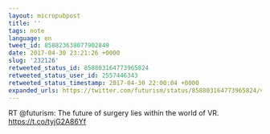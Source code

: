 ```yaml
---
layout: micropubpost
title: ''
tags: note
language: en
tweet_id: 858823638077902849
date: 2017-04-30 23:21:26 +0000
slug: '232126'
retweeted_status_id: 858803164773965824
retweeted_status_user_id: 2557446343
retweeted_status_timestamp: 2017-04-30 22:00:04 +0000
expanded_urls: https://twitter.com/futurism/status/858803164773965824/video/1,https://twitter.com/futurism/status/858803164773965824/video/1
---
```

RT @futurism: The future of surgery lies within the world of VR. https://t.co/tyjG2A86Yf

